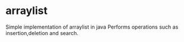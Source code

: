 # arraylist
Simple implementation of arraylist in java
Performs operations such as insertion,deletion and search.
